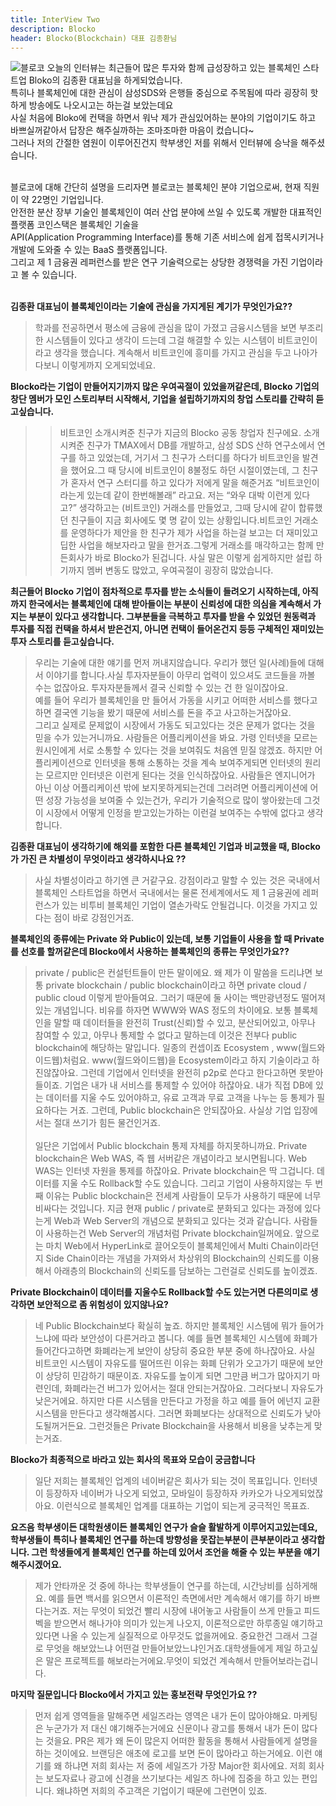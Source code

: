 ```yaml
---
title: InterView Two
description: Blocko
header: Blocko(Blockchain) 대표 김종환님
---
```

![블로코](http://fintechkorea.kr/wp-content/uploads/2015/10/%EB%A1%9C%EA%B3%A0_%EB%B8%94%EB%A1%9C%EC%BD%94530-X-459.png)
오늘의 인터뷰는 최근들어 많은 투자와 함께 급성장하고 있는 블록체인 스타트업 Bloko의 김종환 대표님을 하게되었습니다.<br/>
특히나 블록체인에 대한 관심이 삼성SDS와 은행들 중심으로 주목됨에 따라 굉장히 핫하게 방송에도 나오시고는 하는걸 보았는데요<br/>
사실 처음에 Bloko에 컨택을 하면서 워낙 제가 관심있어하는 분야의 기업이기도 하고 바쁘실꺼같아서 답장은 해주실까하는 조마조마한 마음이 컸습니다~<br/>
그러나 저의 간절한 염원이 이루어진건지 학부생인 저를 위해서 인터뷰에 승낙을 해주셨습니다.<br/><br/>

블로코에 대해 간단히 설명을 드리자면 블로코는 블록체인 분야 기업으로써, 현재 직원이 약 22명인 기업입니다.<br/>
안전한 분산 장부 기술인 블록체인이 여러 산업 분야에 쓰일 수 있도록 개발한 대표적인 플랫폼 코인스택은 블록체인 기술을<br/>
API(Application Programming Interface)를 통해 기존 서비스에 쉽게 접목시키거나 개발에 도와줄 수 있는 BaaS 플랫폼입니다.<br/>
그리고 제 1 금융권 레퍼런스를 받은 연구 기술력으로는 상당한 경쟁력을 가진 기업이라고 볼 수 있습니다.<br/><br/>

**김종환 대표님이 블록체인이라는 기술에 관심을 가지게된 계기가 무엇인가요??**
> 학과를 전공하면서 평소에 금융에 관심을 많이 가졌고 금융시스템을 보면 부조리한 시스템들이 있다고 생각이 드는데 그걸 해결할 수 있는 시스템이 비트코인이라고 생각을 했습니다. 계속해서 비트코인에 흥미를 가지고 관심을 두고 나아가다보니 이렇게까지 오게되었네요.

**Blocko라는 기업이 만들어지기까지 많은 우여곡절이 있었을꺼같은데, Blocko 기업의 창단 멤버가 모인 스토리부터 시작해서, 기업을 설립하기까지의 창업 스토리를 간략히 듣고싶습니다.**
>>  비트코인 소개시켜준 친구가 지금의 Blocko 공동 창업자 친구에요. 소개 시켜준 친구가 TMAX에서 DB를 개발하고, 삼성 SDS 산하 연구소에서 연구를 하고 있었는데, 거기서 그 친구가 스터디를 하다가 비트코인을 발견을 했어요.그 때 당시에 비트코인이 8불정도 하던 시절이였는데, 그 친구가 혼자서 연구 스터디를 하고 있다가 저에게 말을 해준거죠 “비트코인이라는게 있는데 같이 한번해볼래” 라고요. 저는 “와우 대박 이런게 있다고?” 생각하고는 (비트코인) 거래소를 만들었고, 그때 당시에 같이 합류했던 친구들이 지금 회사에도 몇 명 같이 있는 상황입니다.비트코인 거래소를 운영하다가 제안을 한 친구가 제가 사업을 하는걸 보고는 더 재미있고 딥한 사업을 해보자라고 말을 한거죠.그렇게 거래소를 매각하고는 함께 만든회사가 바로 Blocko가 된겁니다. 사실 말은 이렇게 쉽게하지만 설립 하기까지 멤버 변동도 많았고, 우여곡절이 굉장히 많았습니다.

**최근들어 Blocko 기업이 점차적으로 투자를 받는 소식들이 들려오기 시작하는데, 아직까지 한국에서는 블록체인에 대해 받아들이는 부분이 신뢰성에 대한 의심을 계속해서 가지는 부분이 있다고 생각합니다. 그부분들을 극복하고 투자를 받을 수 있었던 원동력과 투자를 직접 컨택을 하셔서 받은건지, 아니면 컨택이 들어온건지 등등 구체적인 재미있는 투자 스토리를 듣고싶습니다.**
> 우리는 기술에 대한 얘기를 먼저 꺼내지않습니다. 우리가 했던 일(사례)들에 대해서 이야기를 합니다.사실 투자자분들이 아무리 업력이 있으셔도 코드들을 까볼 수는 없잖아요. 투자자분들께서 결국 신뢰할 수 있는 건 한 일이잖아요.<br/> 예를 들어 우리가 블록체인을 만 들어서 가동을 시키고 어떠한 서비스를 했다고하면 결국엔 기능을 봤기 때문에 서비스를 돈을 주고 사고하는거잖아요.<br/>그리고 실제로 문제없이 시장에서 가동도 되고있다는 것은 문제가 없다는 것을 믿을 수가 있는거니까요. 사람들은 어플리케이션을 봐요. 가령 인터넷을 모르는 원시인에게 서로 소통할 수 있다는 것을 보여줘도 처음엔 믿질 않겠죠. 하지만 어플리케이션으로 인터넷을 통해 소통하는 것을 계속 보여주게되면 인터넷의 원리는 모르지만 인터넷은 이런게 된다는 것을 인식하잖아요. 사람들은 엔지니어가 아닌 이상 어플리케이션 밖에 보지못하게되는건데 그러려면 어플리케이션에 어떤 성장 가능성을 보여줄 수 있는건가, 우리가 기술적으로 많이 쌓아왔는데 그것이 시장에서 어떻게 인정을 받고있는가하는 이런걸 보여주는 수밖에 없다고 생각합니다. 

**김종환 대표님이 생각하기에 해외를 포함한 다른 블록체인 기업과 비교했을 때, Blocko가 가진 큰 차별성이 무엇이라고 생각하시나요 ??**
> 사실 차별성이라고 하기엔 큰 거같구요. 강점이라고 말할 수 있는 것은 국내에서 블록체인 스타트업을 하면서 국내에서는 물론 전세계에서도 제 1 금융권에 레퍼런스가 있는 비투비 블록체인 기업이 열손가락도 안될겁니다. 이것을 가지고 있다는 점이 바로 강점인거죠.

**블록체인의 종류에는 Private 와 Public이 있는데, 보통 기업들이 사용을 할 때 Private를 선호를 할꺼같은데 Blocko에서 사용하는 블록체인의 종류는 무엇인가요??**
> private / public은 컨설턴트들이 만든 말이에요. 왜 제가 이 말씀을 드리냐면 보통 private blockchain / public blockchain이라고 하면 private cloud / public cloud 이렇게 받아들여요. 그러기 때문에 둘 사이는 백만광년정도 떨어져 있는 개념입니다. 비유를 하자면 WWW와 WAS 정도의 차이에요. 보통 블록체인을 말할 때 데이터들을 완전히 Trust(신뢰)할 수 있고, 분산되어있고, 아무나 참여할 수 있고, 아무나 통제할 수 없다고 말하는데 이것은 전부다 public blockchain에 해당하는 말입니다. 일종의 컨셉이죠 Ecosystem , www(월드와이드웹)처럼요. www(월드와이드웹)을 Ecosystem이라고 하지 기술이라고 하진않잖아요. 그런데 기업에서 인터넷을 완전히 p2p로 쓴다고 한다고하면 못받아들이죠. 기업은 내가 내 서비스를 통제할 수 있어야 하잖아요. 내가 직접 DB에 있는 데이터를 지울 수도 있어야하고, 유료 고객과 무료 고객을 나누는 등 통제가 필요하다는 거죠. 그런데, Public blockchain은 안되잖아요. 사실상 기업 입장에서는 절대 쓰기가 힘든 물건인거죠.<br/><br/> 일단은 기업에서 Public blockchain 통제 자체를 하지못하니까요. Private blockchain은 Web WAS, 즉 웹 서버같은 개념이라고 보시면됩니다. Web WAS는 인터넷 자원을 통제를 하잖아요. Private blockchain은 딱 그겁니다. 데이터를 지울 수도 Rollback할 수도 있습니다. 그리고 기업이 사용하지않는 두 번째 이유는 Public blockchain은 전세계 사람들이 모두가 사용하기 때문에 너무 비싸다는 것입니다. 지금 현재 public / private로 분화되고 있다는 과정에 있다는게 Web과 Web Server의 개념으로 분화되고 있다는 것과 같습니다. 사람들이 사용하는건 Web Server의 개념처럼 Private blockchain일꺼에요. 앞으로는 마치 Web에서 HyperLink로 끌어오듯이 블록체인에서 Multi Chain이라던지 Side Chain이라는 개념을 가져와서 차상위의 Blockchain의 신뢰도를 이용해서 아래층의 Blockchain의 신뢰도를 담보하는 그런걸로 신뢰도를 높이겠죠.

**Private Blockchain이 데이터를 지울수도 Rollback할 수도 있는거면 다른의미로 생각하면 보안적으로 좀 위험성이 있지않나요?**
> 네 Public Blockchain보다 확실히 높죠. 하지만 블록체인 시스템에 뭐가 들어가느냐에 따라 보안성이 다른거라고 봅니다. 예를 들면 블록체인 시스템에 화폐가 들어간다고하면 화폐라는게 보안이 상당히 중요한 부분 중에 하나잖아요. 사실 비트코인 시스템이 자유도를 떨어뜨린 이유는 화폐 단위가 오고가기 때문에 보안이 상당히 민감하기 때문이죠. 자유도를 높이게 되면 그만큼 버그가 많아지기 마련인데, 화폐라는건 버그가 있어서는 절대 안되는거잖아요. 그러다보니 자유도가 낮은거에요. 하지만 다른 시스템을 만든다고 가정을 하고 예를 들어 에넌지 교환 시스템을 만든다고 생각해봅시다. 그러면 화폐보다는 상대적으로 신뢰도가 낮아도될꺼거든요. 그런것들은 Private Blockchain을 사용해서 비용을 낮추는게 맞는거죠.

**Blocko가 최종적으로 바라고 있는 회사의 목표와 모습이 궁금합니다**
> 일단 저희는 블록체인 업계의 네이버같은 회사가 되는 것이 목표입니다. 인터넷이 등장하자 네이버가 나오게 되었고, 모바일이 등장하자 카카오가 나오게되었잖아요. 이런식으로 블록체인 업계를 대표하는 기업이 되는게 궁극적인 목표죠.

**요즈음 학부생이든 대학원생이든 블록체인 연구가 슬슬 활발하게 이루어지고있는데요, 학부생들이 특히나 블록체인 연구를 하는데 방향성을 못잡는부분이 큰부분이라고 생각합니다. 그런 학생들에게 블록체인 연구를 하는데 있어서 조언을 해줄 수 있는 부분을 얘기해주시겠어요.**
> 제가 안타까운 것 중에 하나는 학부생들이 연구를 하는데, 시간낭비를 심하게해요. 예를 들면 백서를 읽으면서 이론적인 측면에서만 계속해서 얘기를 하기 바쁘다는거죠. 저는 무엇이 되었건 빨리 시장에 내어놓고 사람들이 쓰게 만들고 피드벡을 받으면서 해나가야 의미가 있는게 나오지, 이론적으로만 하루종일 얘기하고 있다면 나올 수 있는게 실질적으로 아무것도 없을꺼에요. 중요한건 그래서 그걸로 무엇을 해보았느냐 어떤걸 만들어보았느냐인거죠.대학생들에게 제일 하고싶은 말은 프로젝트를 해보라는거에요.무엇이 되었건 계속해서 만들어보라는겁니다.

**마지막 질문입니다 Blocko에서 가지고 있는 홍보전략 무엇인가요 ??**
> 먼저 쉽게 영역들을 말해주면 세일즈라는 영역은 내가 돈이 많아야해요. 마케팅은 누군가가 저 대신 얘기해주는거에요 신문이나 광고를 통해서 내가 돈이 많다는 것을요. PR은 제가 왜 돈이 많은지 어떠한 활동을 통해서 사람들에게 설명을 하는 것이에요. 브랜딩은 애초에 로고를 보면 돈이 많아라고 하는거에요. 이런 얘기를 왜 하냐면 저희 회사는 저 중에 세일즈가 가장 Major한 회사에요. 저희 회사는 보도자료나 광고에 신경을 쓰기보다는 세일즈 하나에 집중을 하고 있는 편입니다. 왜냐하면 저희의 주고객은 기업이기 때문에 그런면이 있죠.
